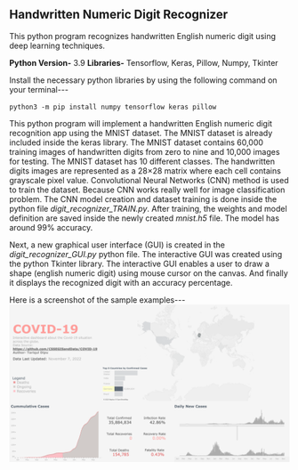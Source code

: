 ## Handwritten Numeric Digit Recognizer

This python program recognizes handwritten English numeric digit using deep learning techniques.

**Python Version-**  3.9
**Libraries-** Tensorflow, Keras, Pillow, Numpy, Tkinter

Install the necessary python libraries by using the following command on your terminal---

    python3 -m pip install numpy tensorflow keras pillow


This python program will implement a handwritten English numeric digit recognition app using the MNIST dataset. The MNIST dataset is already included inside the keras library. The MNIST dataset contains 60,000 training images of handwritten digits from zero to nine and 10,000 images for testing. The MNIST dataset has 10 different classes. The handwritten digits images are represented as a 28×28 matrix where each cell contains grayscale pixel value. Convolutional Neural Networks (CNN) method is used to train the dataset. Because CNN works really well for image classification problem. The CNN model creation and dataset training is done inside the python file *digit_recognizer_TRAIN.py*. After training, the weights and model definition are saved inside the newly created *mnist.h5* file. The model has around 99% accuracy.


Next, a new graphical user interface (GUI) is created in the *digit_recognizer_GUI.py* python file. The interactive GUI was created using the python Tkinter library. The interactive GUI enables a user to draw a shape (english numeric digit) using mouse cursor on the canvas. And finally it displays the recognized digit with an accuracy percentage. 

Here is a screenshot of the sample examples---
![Handwritten Digit Recognizer](https://github.com/tariquldipu/Covid19-Dashboard/blob/main/Dashboard.png)
